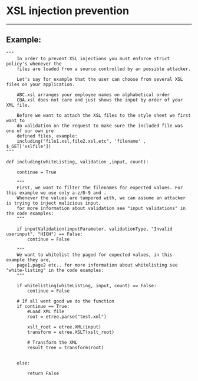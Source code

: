 # XSL injection prevention
-------

## Example:


    """
		In order to prevent XSL injections you must enforce strict policy's whenever the
		files are loaded from a source controlled by an possible attacker.

		Let's say for example that the user can choose from several XSL files on your application.

		ABC.xsl arranges your employee names on alphabetical order
		CBA.xsl does not care and just shows the input by order of your XML file.

		Before we want to attach the XSL files to the style sheet we first want to
		do validation on the request to make sure the included file was one of our own pre
		defined files, example:
		including("file1.xsl,file2.xsl,etc", 'filename' , $_GET['xslfile'])
	"""

	def including(whiteListing, validation ,input, count):

		continue = True

		"""
		First, we want to filter the filenames for expected values. For this example we use only a-z/0-9 and .
		Whenever the values are tampered with, we can assume an attacker is trying to inject malicious input.
		for more information about validation see "input validations" in the code examples:
		"""

		if inputValidation(inputParameter, validationType, "Invalid userinput", "HIGH") == False:
			continue = False

		"""
		We want to whitelist the paged for expected values, in this example they are,
		page1,page2 etc.. for more information about whitelisting see "white-listing" in the code examples:
		"""

		if whitelisting(whiteListing, input, count) == False:
			continue = False

		# If all went good we do the function
		if continue == True:
			#Load XML file
			root = etree.parse("test.xml")

			xslt_root = etree.XML(input)
			transform = etree.XSLT(xslt_root)

			# Transform the XML
			result_tree = transform(root)


		else: 

			return False